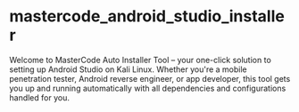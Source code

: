 # mastercode_android_studio_installer
Welcome to MasterCode Auto Installer Tool – your one-click solution to setting up Android Studio on Kali Linux. Whether you're a mobile penetration tester, Android reverse engineer, or app developer, this tool gets you up and running automatically with all dependencies and configurations handled for you.
